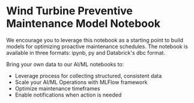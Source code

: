 # Wind Turbine Preventive Maintenance Model Notebook 

We encourage you to leverage this  notebook as a starting point to build models for optimizing proactive maintenance schedules.  The notebook is available in three formats: ipynb, py and Databrick's dbc format.

Bring your own data to our AI/ML notebooks to:
- Leverage process for collecting structured, consistent data
- Scale your AI/ML Operations with MLFlow framework
- Optimize maintenance timeframes
- Enable notifications when action is needed


